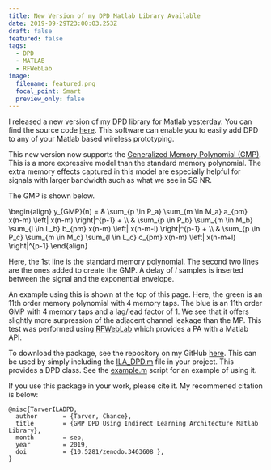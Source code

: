 ```yaml
---
title: New Version of my DPD Matlab Library Available
date: 2019-09-29T23:00:03.253Z
draft: false
featured: false
tags:
  - DPD
  - MATLAB
  - RFWebLab
image:
  filename: featured.png
  focal_point: Smart
  preview_only: false
---
```

I released a new version of my DPD library for Matlab yesterday. You can find the source code [here](https://github.com/ctarver/ILA-DPD).
This software can enable you to easily add DPD to any of your Matlab based wireless prototyping. 

This new version now supports the [Generalized Memory Polynomial (GMP)](https://ieeexplore.ieee.org/document/1703853). This is a more expressive model than the standard memory polynomial. 
The extra memory effects captured in this model are especially helpful for signals with larger bandwidth such as what we see in 5G NR. 

The GMP is shown below.

\begin{align} y_{GMP}(n) = & \sum\_{p \in P_a} \sum\_{m \in M_a} a\_{pm} x(n-m) \left| x(n-m)  \right|^{p-1}  +  \\\\ 
& \sum\_{p \in P_b} \sum\_{m \in M_b} \sum\_{l \in L_b} b\_{pm} x(n-m) \left| x(n-m-l)  \right|^{p-1}  +  \\\\ 
& \sum\_{p \in P_c} \sum\_{m \in M_c} \sum\_{l \in L_c} c\_{pm} x(n-m) \left| x(n-m+l)  \right|^{p-1} \end{align}

Here, the 1st line is the standard memory polynomial. The second two lines are the ones added to create the GMP. 
A delay of $l$ samples is inserted between the signal and the exponential envelope.


An example using this is shown at the top of this page.
Here, the green is an 11th order memory polynomial with 4 memory taps. The blue is an 11th order GMP with 4 memory taps and a lag/lead factor of 1. We see that it offers slightly more surpression of the adjacent channel leakage than the MP. This test was performed using [RFWebLab](http://dpdcompetition.com/rfweblab/) which provides a PA with a Matlab API.

To download the package, see the repository on my GitHub [here](https://github.com/ctarver/ILA-DPD).
This can be used by simply including the [ILA_DPD.m](https://github.com/ctarver/ILA-DPD/blob/master/ILA_DPD.m) file in your project. This provides a DPD class. See the [example.m](https://github.com/ctarver/ILA-DPD/blob/master/example.m) script for an example of using it. 

If you use this package in your work, please cite it. My recommened citation is below:
```
@misc{TarverILADPD,
  author       = {Tarver, Chance},
  title        = {GMP DPD Using Indirect Learning Architecture Matlab Library},
  month        = sep,
  year         = 2019,
  doi          = {10.5281/zenodo.3463608 },
}
```